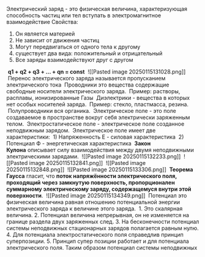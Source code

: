 Электрический заряд - это физическая величина, характеризующая способность частиц или тел вступать в электромагнитное взаимодействие
Свойства:
1. Он является материей
2. Не зависит от движения частиц
3. Могут передвигаться от одного тела к другому
4. существует два вида: положительный и отрицательный
5. Все заряды взаимодействуют друг с другом

  **q1 + q2 + q3 + … + qn = const**
  ![[Pasted image 20250115131028.png]]
  Перенос электрического заряда называется пропусканием электрического тока
  Проводники это вещества содержащие свободные носители электрического заряда.
  Пример: растворы, расплавы, ионизированные Газы
  Диэлектрики - вещества в которых нет особых носителей заряда.
  Пример: стекло, пластмасса, резина.
  Полупроводники вся органика.
  Электрическое поле - это поле создаваемое в пространстве вокруг себя электрически заряженным телом.
  Электростатическое поле - электрическое поле созданное неподвижным зарядом.
  Электрическое поле имеет две характеристики:
  1) Напряженность Е - силовая характеристика
  2) Потенциал Ф - энергетическая характеристика
  **Закон Кулона** описывает силу взаимодействия между двумя неподвижными электрическими зарядами.
  ![[Pasted image 20250115132233.png]]
  ![[Pasted image 20250115132841.png]]
  ![[Pasted image 20250115132848.png]]
  ![[Pasted image 20250115133306.png]]
  **Теорема Гаусса** гласит, что **поток напряжённости электрического поля, проходящий через замкнутую поверхность, пропорционален суммарному электрическому заряду, содержащемуся внутри этой поверхности**.
  ![[Pasted image 20250115134349.png]]
  Потенциал это физическая величина равная отношению потенциальной энергии электрического заряда к величине этого заряда.
  1. Это скалярная величина.
2. Потенциал величина непрерывная, он не изменяется на границе раздела двух заряженных след.
3. На бесконечности потенциал системы неподвижных стационарных зарядов полагается равным нулю.
4. Для потенциала электростатического поля справедлив принцип суперпозиции.
5. Принцип супер позиции работает и для потенциала электрического поля. Таким образом потенциал системы неподвижных